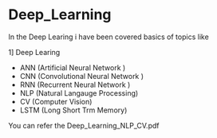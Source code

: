 # Deep_Learning
In the Deep Learing i have been covered basics of topics like 

1] Deep Learing
   * ANN (Artificial Neural Network )
   * CNN (Convolutional Neural Network )
   * RNN (Recurrent Neural Network )
   * NLP (Natural Langauge Processing)
   * CV (Computer Vision)
   * LSTM (Long Short Trm Memory)

You can refer the Deep_Learning_NLP_CV.pdf
